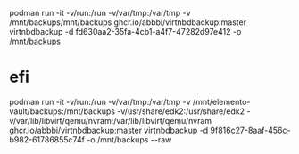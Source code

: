 podman run -it -v/run:/run -v/var/tmp:/var/tmp -v /mnt/backups/mnt/backups ghcr.io/abbbi/virtnbdbackup:master virtnbdbackup -d fd630aa2-35fa-4cb1-a4f7-47282d97e412 -o /mnt/backups

# efi
podman run -it -v/run:/run -v/var/tmp:/var/tmp -v /mnt/elemento-vault/backups:/mnt/backups -v/usr/share/edk2:/usr/share/edk2 -v/var/lib/libvirt/qemu/nvram:/var/lib/libvirt/qemu/nvram ghcr.io/abbbi/virtnbdbackup:master virtnbdbackup -d 9f816c27-8aaf-456c-b982-61786855c74f  -o /mnt/backups --raw